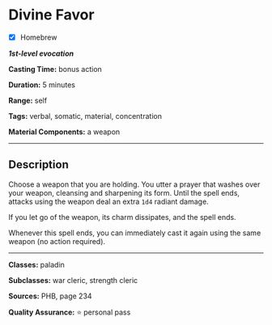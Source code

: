 # Divine Favor

- [x] Homebrew

***1st-level evocation***

**Casting Time:** bonus action

**Duration:** 5 minutes

**Range:** self

**Tags:** verbal, somatic, material, concentration

**Material Components:** a weapon

---

## Description
Choose a weapon that you are holding.
You utter a prayer that washes over your weapon, cleansing and sharpening its form.
Until the spell ends, attacks using the weapon deal an extra `1d4` radiant damage.

If you let go of the weapon, its charm dissipates, and the spell ends.

Whenever this spell ends, you can immediately cast it again using the same weapon (no action required).

---

**Classes:** paladin

**Subclasses:** war cleric, strength cleric

**Sources:** PHB, page 234

**Quality Assurance:** :star: personal pass
